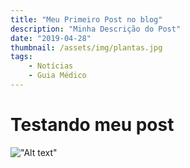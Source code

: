 ```yaml
---
title: "Meu Primeiro Post no blog"
description: "Minha Descrição do Post"
date: "2019-04-28"
thumbnail: /assets/img/plantas.jpg
tags: 
    - Notícias
    - Guia Médico
---
```


# Testando meu post

!["Alt text"](/assets/img/plantas.jpg)

